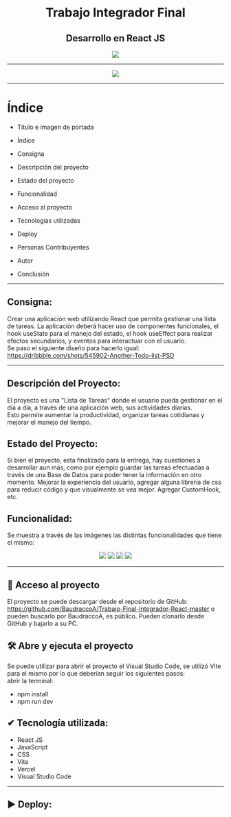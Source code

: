 <h1 align="center"> Trabajo Integrador Final </h1>
<h2 align="center"><strong> Desarrollo en React JS </strong></h2>
<p align="center">
   <img src="https://img.shields.io/badge/STATUS-%20FINALIZADO-green">
</p>
<hr>
<p align="center">
 <img src="https://github.com/BaudraccoA/Trabajo-Final-Integrador-React-master/assets/105230509/c5e433b1-b4c9-4abf-ad6c-6523d7e49e46">
</p>

<hr>

# Índice

* Título e imagen de portada
  
* Índice

* Consigna

* Descripción del proyecto

* Estado del proyecto

* Funcionalidad

* Acceso al proyecto

* Tecnologías utilizadas

* Deploy

* Personas Contribuyentes

* Autor

* Conclusión

<hr>

## Consigna: 

Crear una aplicación web utilizando React que permita gestionar una lista de tareas. La
aplicación deberá hacer uso de componentes funcionales, el hook useState para el manejo del
estado, el hook useEffect para realizar efectos secundarios, y eventos para interactuar con el
usuario.<br>
Se paso el siguiente diseño para hacerlo igual: https://dribbble.com/shots/545902-Another-Todo-list-PSD

<hr>

## Descripción del Proyecto: 

El proyecto es una "Lista de Tareas" donde el usuario pueda gestionar en el día a día, a través de una aplicación web, sus actividades díarias.<br>
Esto permite aumentar la productividad, organizar tareas cotidianas y mejorar el manejo del tiempo.

## Estado del Proyecto:

Si bien el proyecto, esta finalizado para la entrega, hay cuestiones a desarrollar aun más, como por ejemplo guardar las tareas efectuadas a través de una
Base de Datos para poder tener la información en otro momento. Mejorar la experiencia del usuario, agregar alguna libreria de css para reducir código y que visualmente
se vea mejor. Agregar CustomHook, etc.

## Funcionalidad:

Se muestra a través de las imágenes las distintas funcionalidades que tiene el mismo:
<p align="center">
   <img src="https://github.com/BaudraccoA/Trabajo-Final-Integrador-React-master/assets/105230509/d8850f75-c51b-436b-94f4-76eb19ee65cb" >
   <img src="https://github.com/BaudraccoA/Trabajo-Final-Integrador-React-master/assets/105230509/b03b7d15-4633-4c66-b13c-c17b9b40cff4" >
   <img src="https://github.com/BaudraccoA/Trabajo-Final-Integrador-React-master/assets/105230509/1400faa3-5b6b-474c-a7b2-8ef49eca1213" >
   <img src="https://github.com/BaudraccoA/Trabajo-Final-Integrador-React-master/assets/105230509/34532676-3a6c-4b8f-af52-6632bce278a7" >
</p>

<hr>

## 📁 Acceso al proyecto

El proyecto se puede descargar desde el repositorio de GitHub: https://github.com/BaudraccoA/Trabajo-Final-Integrador-React-master
o pueden buscarlo por BaudraccoA, es público. Pueden clonarlo desde GitHub y bajarlo a su PC.

## 🛠️ Abre y ejecuta el proyecto

Se puede utilizar para abrir el proyecto el Visual Studio Code, se utilizó Vite para 
el mismo por lo que deberían seguir los siguientes pasos:<br>
abrir la terminal: <br>
- npm install
- npm run dev

## ✔ Tecnología utilizada:
<ul>
   <li>React JS</li>
   <li>JavaScript</li>
   <li>CSS</li>
   <li>Vite</li>
   <li>Vercel</li>
   <li>Visual Studio Code</li>
</ul>

<hr>

## ▶ Deploy:







